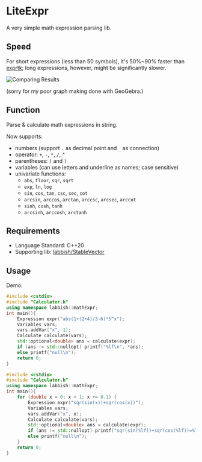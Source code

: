 # LiteExpr
A very simple math expression parsing lib.

## Speed
For short expressions (less than 50 symbols), it's 50%~90% faster than [exprtk](https://github.com/ArashPartow/exprtk); long expressions, however, might be significantly slower.

![Comparing Results](https://github.com/user-attachments/assets/12ec230b-c64f-4d03-bee0-94da89c3e7fd)

(sorry for my poor graph making done with GeoGebra.)

## Function
Parse & calculate math expressions in string.

Now supports:
* numbers (support `.` as decimal point and `_` as connection)
* operator: `+`, `-`, `*`, `/`, `^`
* parentheses: `(` and `)`
* variables (can use letters and underline as names; case sensitive)
* univariate functions:
  * `abs`, `floor`, `sqr`, `sqrt`
  * `exp`, `ln`, `log`
  * `sin`, `cos`, `tan`, `csc`, `sec`, `cot`
  * `arcsin`, `arccos`, `arctan`, `arccsc`, `arcsec`, `arccot`
  * `sinh`, `cosh`, `tanh`
  * `arcsinh`, `arccosh`, `arctanh`

## Requirements
* Language Standard: C++20
* Supporting lib: [labbish/StableVector](https://github.com/labbish/StableVector)

## Usage
Demo:

```cpp
#include <cstdio>
#include "Calculator.h"
using namespace labbish::mathExpr;
int main(){
	Expression expr("abs(1+(2+4)/3-6)*5^x");
	Variables vars;
	vars.addVar("x", 1);
	Calculate calculate(vars);
	std::optional<double> ans = calculate(expr);
	if (ans != std::nullopt) printf("%lf\n", *ans);
	else printf("null\n");
	return 0;
}
```

```cpp
#include <cstdio>
#include "Calculator.h"
using namespace labbish::mathExpr;
int main(){
	for (double x = 0; x < 1; x += 0.1) {
		Expression expr("sqr(sin(x))+sqr(cos(x))");
		Variables vars;
		vars.addVar("x", x);
		Calculate calculate(vars);
		std::optional<double> ans = calculate(expr);
		if (ans != std::nullopt) printf("sqr(sin(%lf))+sqr(cos(%lf))=%lf\n", x, x, *ans);
		else printf("null\n");
	}
	return 0;
}
```
